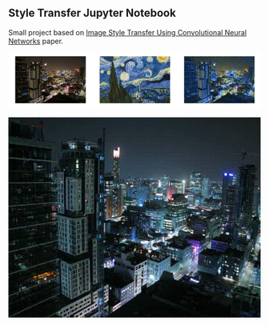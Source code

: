 ## Style Transfer Jupyter Notebook
Small project based on [Image Style Transfer Using Convolutional Neural Networks](https://www.cv-foundation.org/openaccess/content_cvpr_2016/papers/Gatys_Image_Style_Transfer_CVPR_2016_paper.pdf) paper. 

<img src="https://raw.githubusercontent.com/Kubaaa96/Computer-Vision-Projects/master/Style%20Transfer/results/styleTransfer.JPG" alt="Style Transfer" width ="600" height="">
<p>
<img src="https://raw.githubusercontent.com/Kubaaa96/Computer-Vision-Projects/master/Style%20Transfer/results/output.gif" alt="Style Transfer Gif" width="600" height="400">